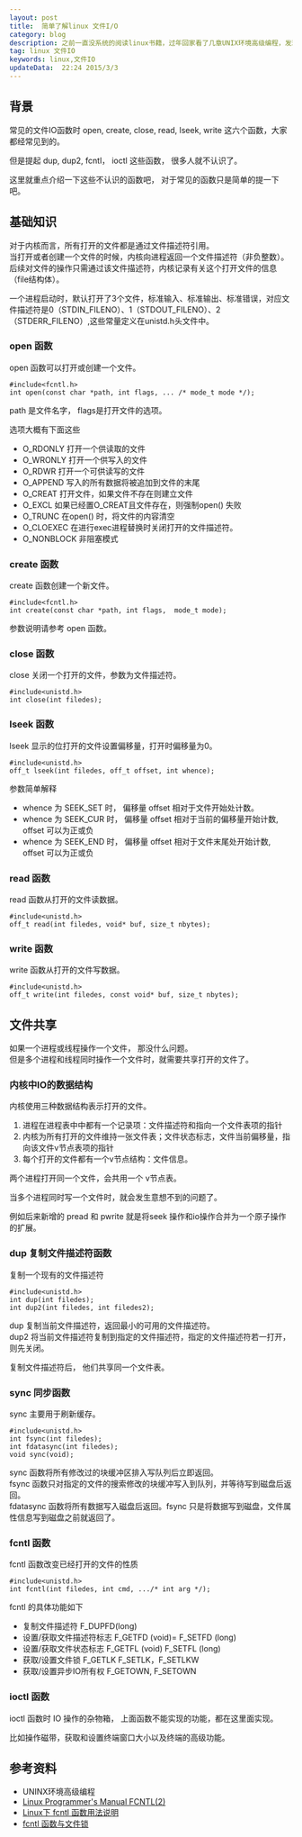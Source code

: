 ```yaml
---  
layout: post  
title:  简单了解linux 文件I/O 
category: blog  
description: 之前一直没系统的阅读linux书籍，过年回家看了几章UNIX环境高级编程，发现挺好的，现在记录一下文件I/O 相关知识点。  
tag: linux 文件IO
keywords: linux,文件IO
updateData:  22:24 2015/3/3
---  
```


## 背景

常见的文件IO函数时 open, create, close, read, lseek, write 这六个函数，大家都经常见到的。  

但是提起 dup, dup2, fcntl， ioctl 这些函数， 很多人就不认识了。  

这里就重点介绍一下这些不认识的函数吧， 对于常见的函数只是简单的提一下吧。  


## 基础知识

对于内核而言，所有打开的文件都是通过文件描述符引用。  
当打开或者创建一个文件的时候，内核向进程返回一个文件描述符（非负整数）。  
后续对文件的操作只需通过该文件描述符，内核记录有关这个打开文件的信息（file结构体）。  

一个进程启动时，默认打开了3个文件，标准输入、标准输出、标准错误，对应文件描述符是0（STDIN_FILENO）、1（STDOUT_FILENO）、2（STDERR_FILENO）,这些常量定义在unistd.h头文件中。


### open 函数

open 函数可以打开或创建一个文件。  

```
#include<fcntl.h>
int open(const char *path, int flags, ... /* mode_t mode */);
```

path 是文件名字， flags是打开文件的选项。  

选项大概有下面这些

* O_RDONLY 打开一个供读取的文件
* O_WRONLY 打开一个供写入的文件
* O_RDWR 打开一个可供读写的文件
* O_APPEND 写入的所有数据将被追加到文件的末尾
* O_CREAT 打开文件，如果文件不存在则建立文件
* O_EXCL 如果已经置O_CREAT且文件存在，则强制open() 失败
* O_TRUNC 在open() 时，将文件的内容清空
* O_CLOEXEC 在进行exec进程替换时关闭打开的文件描述符。
* O_NONBLOCK 非阻塞模式


### create 函数

create 函数创建一个新文件。  


```
#include<fcntl.h>
int create(const char *path, int flags,  mode_t mode);
```

参数说明请参考 open 函数。  

### close 函数

close 关闭一个打开的文件，参数为文件描述符。  

```
#include<unistd.h>
int close(int filedes);
```

### lseek 函数

lseek 显示的位打开的文件设置偏移量，打开时偏移量为0。  

```
#include<unistd.h>
off_t lseek(int filedes, off_t offset, int whence);
```

参数简单解释

* whence 为 SEEK_SET 时， 偏移量 offset 相对于文件开始处计数。  
* whence 为 SEEK_CUR 时， 偏移量 offset 相对于当前的偏移量开始计数, offset 可以为正或负
* whence 为 SEEK_END 时， 偏移量 offset 相对于文件末尾处开始计数, offset 可以为正或负


### read 函数

read 函数从打开的文件读数据。  

```
#include<unistd.h>
off_t read(int filedes, void* buf, size_t nbytes);
```

### write 函数

write 函数从打开的文件写数据。  

```
#include<unistd.h>
off_t write(int filedes, const void* buf, size_t nbytes);
```

## 文件共享

如果一个进程或线程操作一个文件， 那没什么问题。  
但是多个进程和线程同时操作一个文件时，就需要共享打开的文件了。  


### 内核中IO的数据结构


内核使用三种数据结构表示打开的文件。  

1. 进程在进程表中中都有一个记录项：文件描述符和指向一个文件表项的指针
2. 内核为所有打开的文件维持一张文件表；文件状态标志，文件当前偏移量，指向该文件v节点表项的指针
3. 每个打开的文件都有一个v节点结构：文件信息。  


两个进程打开同一个文件，会共用一个 v节点表。  


当多个进程同时写一个文件时，就会发生意想不到的问题了。  

例如后来新增的 pread 和 pwrite 就是将seek 操作和io操作合并为一个原子操作的扩展。  


### dup 复制文件描述符函数

复制一个现有的文件描述符  

```
#include<unistd.h>
int dup(int filedes);
int dup2(int filedes, int filedes2);
```

dup 复制当前文件描述符，返回最小的可用的文件描述符。  
dup2 将当前文件描述符复制到指定的文件描述符，指定的文件描述符若一打开，则先关闭。  


复制文件描述符后， 他们共享同一个文件表。  


### sync 同步函数

sync 主要用于刷新缓存。  

```
#include<unistd.h>
int fsync(int filedes);
int fdatasync(int filedes);
void sync(void);
```

sync 函数将所有修改过的块缓冲区排入写队列后立即返回。    
fsync 函数只对指定的文件的搜索修改的块缓冲写入到队列，并等待写到磁盘后返回。  
fdatasync 函数将所有数据写入磁盘后返回。fsync 只是将数据写到磁盘，文件属性信息写到磁盘之前就返回了。  

### fcntl 函数

fcntl 函数改变已经打开的文件的性质  

```
#include<unistd.h>
int fcntl(int filedes, int cmd, .../* int arg */);
```


fcntl 的具体功能如下  

* 复制文件描述符 F_DUPFD(long)
* 设置/获取文件描述符标志 F_GETFD (void)= F_SETFD (long)
* 设置/获取文件状态标志 F_GETFL (void) F_SETFL (long)
* 获取/设置文件锁 F_GETLK F_SETLK，F_SETLKW
* 获取/设置异步IO所有权 F_GETOWN, F_SETOWN


### ioctl 函数

ioctl 函数时 IO 操作的杂物箱， 上面函数不能实现的功能，都在这里面实现。  

比如操作磁带，获取和设置终端窗口大小以及终端的高级功能。  


## 参考资料

* UNINX环境高级编程
* [Linux Programmer's Manual FCNTL(2)][man2-fcntl]
* [Linux下 fcntl 函数用法说明][cissco-iteye-266924]
* [fcntl 函数与文件锁][csdn-jnu_simba-8927115]

[cissco-iteye-266924]: http://cissco.iteye.com/blog/266924
[man2-fcntl]: http://man7.org/linux/man-pages/man2/fcntl.2.html
[csdn-jnu_simba-8927115]: http://blog.csdn.net/jnu_simba/article/details/8927115